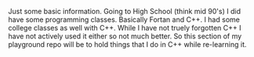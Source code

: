 Just some basic information.  Going to High School (think mid 90's) I did have some programming classes.  Basically Fortan and C++.  I had some college classes as well with C++.  While I have not truely forgotten C++ I have not actively used it either so not much better.  So this section of my playground repo will be to hold things that I do in C++ while re-learning it.  
